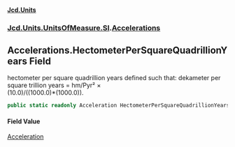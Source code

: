 #### [Jcd.Units](index.md 'index')
### [Jcd.Units.UnitsOfMeasure.SI](Jcd.Units.UnitsOfMeasure.SI.md 'Jcd.Units.UnitsOfMeasure.SI').[Accelerations](Accelerations.md 'Jcd.Units.UnitsOfMeasure.SI.Accelerations')

## Accelerations.HectometerPerSquareQuadrillionYears Field

hectometer per square quadrillion years defined such that: dekameter per square trillion years = hm/Pyr² ×  
(10.0)/((1000.0)*(1000.0)).

```csharp
public static readonly Acceleration HectometerPerSquareQuadrillionYears;
```

#### Field Value
[Acceleration](Acceleration.md 'Jcd.Units.UnitTypes.Acceleration')